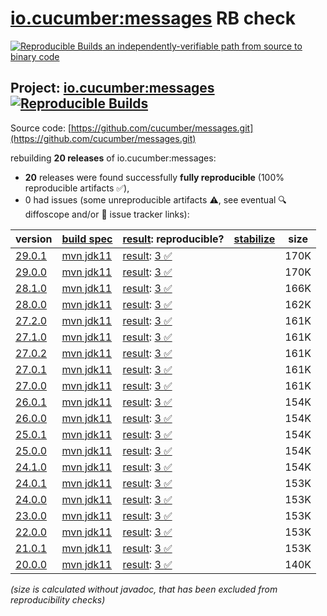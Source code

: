 [io.cucumber:messages](https://central.sonatype.com/artifact/io.cucumber/messages/versions) RB check
=======

[![Reproducible Builds](https://reproducible-builds.org/images/logos/rb.svg) an independently-verifiable path from source to binary code](https://reproducible-builds.org/)

## Project: [io.cucumber:messages](https://central.sonatype.com/artifact/io.cucumber/messages/versions) [![Reproducible Builds](https://img.shields.io/endpoint?url=https://raw.githubusercontent.com/jvm-repo-rebuild/reproducible-central/master/content/io/cucumber/messages/badge.json)](https://github.com/jvm-repo-rebuild/reproducible-central/blob/master/content/io/cucumber/messages/README.md)

Source code: [https://github.com/cucumber/messages.git](https://github.com/cucumber/messages.git)

rebuilding **20 releases** of io.cucumber:messages:
- **20** releases were found successfully **fully reproducible** (100% reproducible artifacts :white_check_mark:),
- 0 had issues (some unreproducible artifacts :warning:, see eventual :mag: diffoscope and/or :memo: issue tracker links):

| version | [build spec](/BUILDSPEC.md) | [result](https://reproducible-builds.org/docs/jvm/): reproducible? | [stabilize](https://github.com/google/oss-rebuild/blob/main/cmd/stabilize/README.md) | size |
| -- | --------- | ------ | ------ | -- |
| [29.0.1](https://central.sonatype.com/artifact/io.cucumber/messages/29.0.1/pom) | [mvn jdk11](messages-29.0.1.buildspec) | [result](messages-29.0.1.buildinfo): [3 :white_check_mark: ](messages-29.0.1.buildcompare) | | 170K |
| [29.0.0](https://central.sonatype.com/artifact/io.cucumber/messages/29.0.0/pom) | [mvn jdk11](messages-29.0.0.buildspec) | [result](messages-29.0.0.buildinfo): [3 :white_check_mark: ](messages-29.0.0.buildcompare) | | 170K |
| [28.1.0](https://central.sonatype.com/artifact/io.cucumber/messages/28.1.0/pom) | [mvn jdk11](messages-28.1.0.buildspec) | [result](messages-28.1.0.buildinfo): [3 :white_check_mark: ](messages-28.1.0.buildcompare) | | 166K |
| [28.0.0](https://central.sonatype.com/artifact/io.cucumber/messages/28.0.0/pom) | [mvn jdk11](messages-28.0.0.buildspec) | [result](messages-28.0.0.buildinfo): [3 :white_check_mark: ](messages-28.0.0.buildcompare) | | 162K |
| [27.2.0](https://central.sonatype.com/artifact/io.cucumber/messages/27.2.0/pom) | [mvn jdk11](messages-27.2.0.buildspec) | [result](messages-27.2.0.buildinfo): [3 :white_check_mark: ](messages-27.2.0.buildcompare) | | 161K |
| [27.1.0](https://central.sonatype.com/artifact/io.cucumber/messages/27.1.0/pom) | [mvn jdk11](messages-27.1.0.buildspec) | [result](messages-27.1.0.buildinfo): [3 :white_check_mark: ](messages-27.1.0.buildcompare) | | 161K |
| [27.0.2](https://central.sonatype.com/artifact/io.cucumber/messages/27.0.2/pom) | [mvn jdk11](messages-27.0.2.buildspec) | [result](messages-27.0.2.buildinfo): [3 :white_check_mark: ](messages-27.0.2.buildcompare) | | 161K |
| [27.0.1](https://central.sonatype.com/artifact/io.cucumber/messages/27.0.1/pom) | [mvn jdk11](messages-27.0.1.buildspec) | [result](messages-27.0.1.buildinfo): [3 :white_check_mark: ](messages-27.0.1.buildcompare) | | 161K |
| [27.0.0](https://central.sonatype.com/artifact/io.cucumber/messages/27.0.0/pom) | [mvn jdk11](messages-27.0.0.buildspec) | [result](messages-27.0.0.buildinfo): [3 :white_check_mark: ](messages-27.0.0.buildcompare) | | 161K |
| [26.0.1](https://central.sonatype.com/artifact/io.cucumber/messages/26.0.1/pom) | [mvn jdk11](messages-26.0.1.buildspec) | [result](messages-26.0.1.buildinfo): [3 :white_check_mark: ](messages-26.0.1.buildcompare) | | 154K |
| [26.0.0](https://central.sonatype.com/artifact/io.cucumber/messages/26.0.0/pom) | [mvn jdk11](messages-26.0.0.buildspec) | [result](messages-26.0.0.buildinfo): [3 :white_check_mark: ](messages-26.0.0.buildcompare) | | 154K |
| [25.0.1](https://central.sonatype.com/artifact/io.cucumber/messages/25.0.1/pom) | [mvn jdk11](messages-25.0.1.buildspec) | [result](messages-25.0.1.buildinfo): [3 :white_check_mark: ](messages-25.0.1.buildcompare) | | 154K |
| [25.0.0](https://central.sonatype.com/artifact/io.cucumber/messages/25.0.0/pom) | [mvn jdk11](messages-25.0.0.buildspec) | [result](messages-25.0.0.buildinfo): [3 :white_check_mark: ](messages-25.0.0.buildcompare) | | 154K |
| [24.1.0](https://central.sonatype.com/artifact/io.cucumber/messages/24.1.0/pom) | [mvn jdk11](messages-24.1.0.buildspec) | [result](messages-24.1.0.buildinfo): [3 :white_check_mark: ](messages-24.1.0.buildcompare) | | 154K |
| [24.0.1](https://central.sonatype.com/artifact/io.cucumber/messages/24.0.1/pom) | [mvn jdk11](messages-24.0.1.buildspec) | [result](messages-24.0.1.buildinfo): [3 :white_check_mark: ](messages-24.0.1.buildcompare) | | 153K |
| [24.0.0](https://central.sonatype.com/artifact/io.cucumber/messages/24.0.0/pom) | [mvn jdk11](messages-24.0.0.buildspec) | [result](messages-24.0.0.buildinfo): [3 :white_check_mark: ](messages-24.0.0.buildcompare) | | 153K |
| [23.0.0](https://central.sonatype.com/artifact/io.cucumber/messages/23.0.0/pom) | [mvn jdk11](messages-23.0.0.buildspec) | [result](messages-23.0.0.buildinfo): [3 :white_check_mark: ](messages-23.0.0.buildcompare) | | 153K |
| [22.0.0](https://central.sonatype.com/artifact/io.cucumber/messages/22.0.0/pom) | [mvn jdk11](messages-22.0.0.buildspec) | [result](messages-22.0.0.buildinfo): [3 :white_check_mark: ](messages-22.0.0.buildcompare) | | 153K |
| [21.0.1](https://central.sonatype.com/artifact/io.cucumber/messages/21.0.1/pom) | [mvn jdk11](messages-21.0.1.buildspec) | [result](messages-21.0.1.buildinfo): [3 :white_check_mark: ](messages-21.0.1.buildcompare) | | 153K |
| [20.0.0](https://central.sonatype.com/artifact/io.cucumber/messages/20.0.0/pom) | [mvn jdk11](messages-20.0.0.buildspec) | [result](messages-20.0.0.buildinfo): [3 :white_check_mark: ](messages-20.0.0.buildcompare) | | 140K |

<i>(size is calculated without javadoc, that has been excluded from reproducibility checks)</i>
